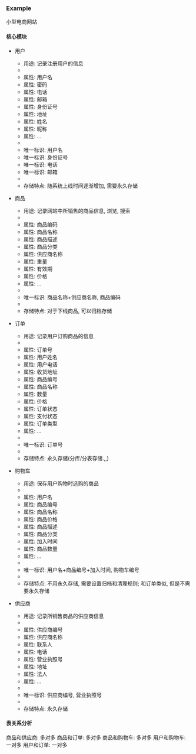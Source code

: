 ### Example

小型电商网站

#### 核心模块

+ 用户
    + 用途: 记录注册用户的信息
    +
    + 属性: 用户名
    + 属性: 密码
    + 属性: 电话
    + 属性: 邮箱
    + 属性: 身份证号
    + 属性: 地址
    + 属性: 姓名
    + 属性: 昵称
    + 属性: ...
    +
    + 唯一标识: 用户名
    + 唯一标识: 身份证号
    + 唯一标识: 电话
    + 唯一标识: 邮箱
    +
    + 存储特点: 随系统上线时间逐渐增加, 需要永久存储

+ 商品
    + 用途: 记录网站中所销售的商品信息, 浏览, 搜索
    +
    + 属性: 商品编码
    + 属性: 商品名称
    + 属性: 商品描述
    + 属性: 商品分类
    + 属性: 供应商名称
    + 属性: 重量
    + 属性: 有效期
    + 属性: 价格
    + 属性: ...
    +
    + 唯一标识: 商品名称+供应商名称, 商品编码
    +
    + 存储特点: 对于下线商品, 可以归档存储

+ 订单
    + 用途: 记录用户订购商品的信息
    +
    + 属性: 订单号
    + 属性: 用户姓名
    + 属性: 用户电话
    + 属性: 收货地址
    + 属性: 商品编号
    + 属性: 商品名称
    + 属性: 数量
    + 属性: 价格
    + 属性: 订单状态
    + 属性: 支付状态
    + 属性: 订单类型
    + 属性: ...
    +
    + 唯一标识: 订单号
    +
    + 存储特点: 永久存储(分库/分表存储.,,)

+ 购物车
    + 用途: 保存用户购物时选购的商品
    +
    + 属性: 用户名
    + 属性: 商品编号
    + 属性: 商品名称
    + 属性: 商品价格
    + 属性: 商品描述
    + 属性: 商品分类
    + 属性: 加入时间
    + 属性: 商品数量
    + 属性: ...
    +
    + 唯一标识: 用户名+商品编号+加入时间, 购物车编号
    +
    + 存储特点: 不用永久存储, 需要设置归档和清理规则; 和订单类似, 但是不需要永久存储


+ 供应商
    + 用途: 记录所销售商品的供应商信息
    +
    + 属性: 供应商编号
    + 属性: 供应商名称
    + 属性: 联系人
    + 属性: 电话
    + 属性: 营业执照号
    + 属性: 地址
    + 属性: 法人
    + 属性: ...
    +
    + 唯一标识: 供应商编号, 营业执照号
    +
    + 存储特点: 永久存储

#### 表关系分析

商品和供应商:  多对多
商品和订单:    多对多
商品和购物车:  多对多
用户和购物车:  一对多
用户和订单:    一对多




